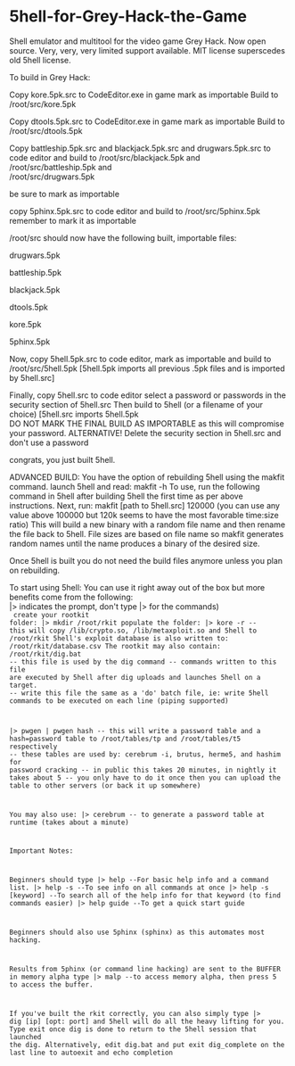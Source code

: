 # 5hell-for-Grey-Hack-the-Game
Shell emulator and multitool for the video game Grey Hack.
Now open source. 
Very, very, very limited support available.
MIT license superscedes old 5hell license.

To build in Grey Hack:

Copy kore.5pk.src to CodeEditor.exe in game
mark as importable
Build to /root/src/kore.5pk

Copy dtools.5pk.src to CodeEditor.exe in game
mark as importable
Build to /root/src/dtools.5pk

Copy battleship.5pk.src and blackjack.5pk.src and drugwars.5pk.src to code editor and build to
/root/src/blackjack.5pk and<br>
/root/src/battleship.5pk and <br>
/root/src/drugwars.5pk

be sure to mark as importable

copy 5phinx.5pk.src to code editor and build to
/root/src/5phinx.5pk<br>
remember to mark it as importable<br>

/root/src should now have the following built, importable files:

drugwars.5pk

battleship.5pk

blackjack.5pk

dtools.5pk

kore.5pk

5phinx.5pk


Now, copy 5hell.5pk.src to code editor, mark as importable and build to
/root/src/5hell.5pk
[5hell.5pk imports all previous .5pk files and is imported by 5hell.src]

Finally, copy 5hell.src to code editor
select a password or passwords in the security section of 5hell.src
Then build to 5hell (or a filename of your choice)
[5hell.src imports 5hell.5pk\
DO NOT MARK THE FINAL BUILD AS IMPORTABLE as this will compromise your password.
ALTERNATIVE! Delete the security section in 5hell.src and don't use a password

congrats, you just built 5hell.

ADVANCED BUILD:
You have the option of rebuilding 5hell using the makfit command.
launch 5hell and read: makfit -h
To use, run the following command in 5hell after building 5hell the first time as per above instructions.
Next, run: makfit [path to 5hell.src] 120000
(you can use any value above 100000 but 120k seems to have the most favorable time:size ratio)
This will build a new binary with a random file name and then rename the file back to 5hell.
File sizes are based on file name so makfit generates random names until the name produces a binary of the desired size.

Once 5hell is built you do not need the build files anymore unless you plan on rebuilding.

To start using 5hell:
You can use it right away out of the box but more benefits come from the following:
<br> |> indicates the prompt, don't type |> for the commands) <br>
<code>
create your rootkit folder:
|> mkdir /root/rkit
populate the folder:
|> kore -r
-- this will copy /lib/crypto.so, /lib/metaxploit.so and 5hell to /root/rkit
5hell's exploit database is also written to:
/root/rkit/database.csv
The rootkit may also contain:
/root/rkit/dig.bat
-- this file is used by the dig command
-- commands written to this file are executed by 5hell after dig uploads and launches 5hell on a target.
-- write this file the same as a 'do' batch file, ie: write 5hell commands to be executed on each line (piping supported)

|> pwgen | pwgen hash
-- this will write a password table and a hash=password table to /root/tables/tp and /root/tables/t5 respectively
-- these tables are used by: cerebrum -i, brutus, herme5, and hashim for password cracking
-- in public this takes 20 minutes, in nightly it takes about 5
-- you only have to do it once then you can upload the table to other servers (or back it up somewhere)

You may also use:
|> cerebrum
-- to generate a password table at runtime (takes about a minute)

Important Notes:

Beginners should type 
|> help
--For basic help info and a command list.
|> help -s
--To see info on all commands at once
|> help -s [keyword]
--To search all of the help info for that keyword (to find commands easier)
|> help guide
--To get a quick start guide

Beginners should also use 5phinx (sphinx) as this automates most hacking.

Results from 5phinx (or command line hacking) are sent to the BUFFER in memory alpha
type
|> malp
--to access memory alpha, then press 5 to access the buffer.

If you've built the rkit correctly, you can also simply type
|> dig [ip] [opt: port]
and 5hell will do all the heavy lifting for you.
Type exit once dig is done to return to the 5hell session that launched the dig.
Alternatively, edit dig.bat and put 
exit dig_complete
on the last line to autoexit and echo completion
<code>
